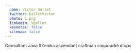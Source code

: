 ```yaml
---
  name: Victor Gallet
  twitter: GalletVictor
  photo: 1.png
  linkedin: vgallet
  keynotes: false
  sitemap: false
---
```

Consultant Java #Zenika ascendant craftman soupoudré d'ops